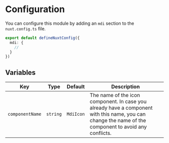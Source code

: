 # Configuration

You can configure this module by adding an `mdi` section to the `nuxt.config.ts` file.

```ts [nuxt.config.ts]
export default defineNuxtConfig({
  mdi: {
    //
  }
})
```

## Variables

| **Key**         | **Type**  | **Default** | **Description**                                                                                                                                                                                                                                                       |
|-----------------|-----------|-------------|-----------------------------------------------------------------------------------------------------------------------------------------------------------------------------------------------------------------------------------------------------------------------|
| `componentName` | `string`  | `MdiIcon`   | The name of the icon component. In case you already have a component with this name, you can change the name of the component to avoid any conflicts.                                                                                                                 |

